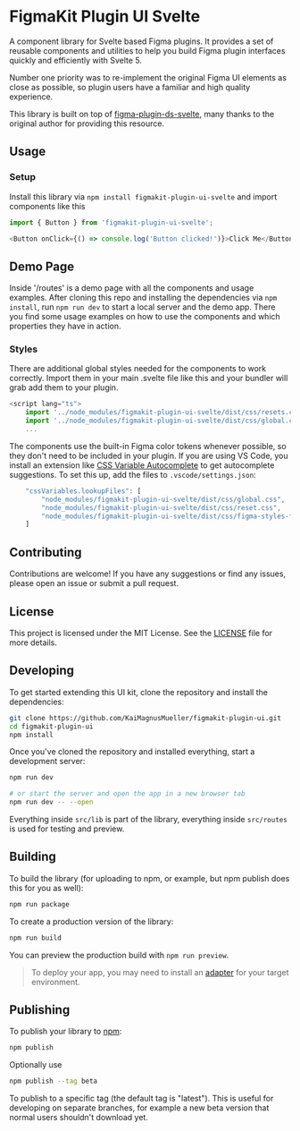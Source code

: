 # FigmaKit Plugin UI Svelte

A component library for Svelte based Figma plugins. It provides a set of reusable components and utilities to help you build Figma plugin interfaces quickly and efficiently with Svelte 5.

Number one priority was to re-implement the original Figma UI elements as close as possible, so plugin users have a familiar and high quality experience.

This library is built on top of [figma-plugin-ds-svelte](https://github.com/thomas-lowry/figma-plugin-ds-svelte), many thanks to the original author for providing this resource.

## Usage

### Setup

Install this library via `npm install figmakit-plugin-ui-svelte` and import components like this

```javascript
import { Button } from 'figmakit-plugin-ui-svelte';

<Button onClick={() => console.log('Button clicked!')}>Click Me</Button>;
```

## Demo Page

Inside '/routes' is a demo page with all the components and usage examples. After cloning this repo and installing the dependencies via `npm install`, run `npm run dev` to start a local server and the demo app. There you find some usage examples on how to use the components and which properties they have in action.

### Styles

There are additional global styles needed for the components to work correctly. Import them in your main .svelte file like this and your bundler will grab add them to your plugin.

```javascript
<script lang="ts">
	import '../node_modules/figmakit-plugin-ui-svelte/dist/css/resets.css';
	import '../node_modules/figmakit-plugin-ui-svelte/dist/css/global.css';
	...
```

The components use the built-in Figma color tokens whenever possible, so they don't need to be included in your plugin. If you are using VS Code, you install an extension like [CSS Variable Autocomplete](https://marketplace.visualstudio.com/items?itemName=vunguyentuan.vscode-css-variables) to get autocomplete suggestions. To set this up, add the files to `.vscode/settings.json`:

```javascript
	"cssVariables.lookupFiles": [
		"node_modules/figmakit-plugin-ui-svelte/dist/css/global.css",
		"node_modules/figmakit-plugin-ui-svelte/dist/css/reset.css",
		"node_modules/figmakit-plugin-ui-svelte/dist/css/figma-styles-for-testing.css"
	]
```

## Contributing

Contributions are welcome! If you have any suggestions or find any issues, please open an issue or submit a pull request.

## License

This project is licensed under the MIT License. See the [LICENSE](./LICENSE) file for more details.

## Developing

To get started extending this UI kit, clone the repository and install the dependencies:

```bash
git clone https://github.com/KaiMagnusMueller/figmakit-plugin-ui.git
cd figmakit-plugin-ui
npm install
```

Once you've cloned the repository and installed everything, start a development server:

```bash
npm run dev

# or start the server and open the app in a new browser tab
npm run dev -- --open
```

Everything inside `src/lib` is part of the library, everything inside `src/routes` is used for testing and preview.

## Building

To build the library (for uploading to npm, or example, but npm publish does this for you as well):

```bash
npm run package
```

To create a production version of the library:

```bash
npm run build
```

You can preview the production build with `npm run preview`.

> To deploy your app, you may need to install an [adapter](https://svelte.dev/docs/kit/adapters) for your target environment.

## Publishing

To publish your library to [npm](https://www.npmjs.com):

```bash
npm publish
```

Optionally use

```bash
npm publish --tag beta
```

To publish to a specific tag (the default tag is "latest"). This is useful for developing on separate branches, for example a new beta version that normal users shouldn't download yet.
